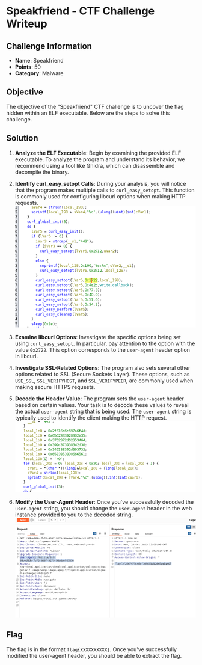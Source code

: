 # Speakfriend - CTF Challenge Writeup

## Challenge Information
- **Name**: Speakfriend
- **Points**: 50
- **Category**: Malware

## Objective
The objective of the "Speakfriend" CTF challenge is to uncover the flag hidden within an ELF executable. Below are the steps to solve this challenge.

## Solution
1. **Analyze the ELF Executable**: Begin by examining the provided ELF executable. To analyze the program and understand its behavior, we recommend using a tool like Ghidra, which can disassemble and decompile the binary.

2. **Identify curl_easy_setopt Calls**: During your analysis, you will notice that the program makes multiple calls to `curl_easy_setopt`. This function is commonly used for configuring libcurl options when making HTTP requests.
![Curl Calls](<curl calls.png>)

3. **Examine libcurl Options**: Investigate the specific options being set using `curl_easy_setopt`. In particular, pay attention to the option with the value `0x2722`. This option corresponds to the `user-agent` header option in libcurl.

4. **Investigate SSL-Related Options**: The program also sets several other options related to SSL (Secure Sockets Layer). These options, such as `USE_SSL`, `SSL_VERIFYHOST`, and `SSL_VERIFYPEER`, are commonly used when making secure HTTPS requests.

5. **Decode the Header Value**: The program sets the `user-agent` header based on certain values. Your task is to decode these values to reveal the actual `user-agent` string that is being used. The `user-agent` string is typically used to identify the client making the HTTP request.
![Hexadecimal Values](hex.png)

6. **Modify the User-Agent Header**: Once you've successfully decoded the `user-agent` string, you should change the `user-agent` header in the web instance provided to you to the decoded string.
![Flag](flag.png)

## Flag
The flag is in the format `flag{XXXXXXXXXX}`. Once you've successfully modified the user-agent header, you should be able to extract the flag.
